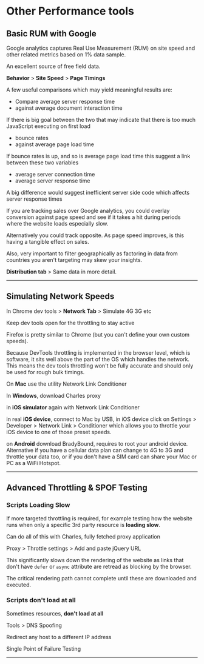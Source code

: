 # Other Performance tools

## Basic RUM with Google

Google analytics captures Real Use Measurement (RUM) on site speed and other related metrics based on 1% data sample.

An excellent source of free field data.

**Behavior** > **Site Speed** > **Page Timings**

A few useful comparisons which may yield meaningful results are:

- Compare average server response time
- against average document interaction time

If there is big goal between the two that may indicate that there is too much JavaScript executing on first load

- bounce rates
- against average page load time

If bounce rates is up, and so is average page load time this suggest a link between these two variables

- average server connection time
- average server response time

A big difference would suggest inefficient server side code which affects server response times

If you are tracking sales over Google analytics, you could overlay conversion against page speed and see if it takes a hit during periods where the website loads especially slow.

Alternatively you could track opposite. As page speed improves, is this having a tangible effect on sales.

Also, very important to filter geographically as factoring in data from countries you aren't targeting may skew your insights.

**Distribution tab** > Same data in more detail.

---

## Simulating Network Speeds

In Chrome dev tools > **Network Tab** > Simulate 4G 3G etc

Keep dev tools open for the throttling to stay active

Firefox is pretty similar to Chrome (but you can't define your own custom speeds).

Because DevTools throttling is implemented in the browser level, which is software, it sits well above the part of the OS which handles the network. This means the dev tools throttling won't be fully accurate and should only be used for rough bulk timings.

On **Mac** use the utility Network Link Conditioner

In **Windows**, download Charles proxy

in **iOS simulator** again with Network Link Conditioner

in real **iOS device**, connect to Mac by USB, in iOS device click on Settings > Developer > Network Link > Conditioner which allows you to throttle your iOS device to one of those preset speeds.

on **Android** download BradyBound, requires to root your android device. Alternative if you have a cellular data plan can change to 4G to 3G and throttle your data too, or if you don't have a SIM card can share your Mac or PC as a WiFi Hotspot.

---

## Advanced Throttling & SPOF Testing

### Scripts Loading Slow

If more targeted throttling is required, for example testing how the website runs when only a specific 3rd party resource is **loading slow**.

Can do all of this with Charles, fully fetched proxy application

Proxy > Throttle settings > Add and paste jQuery URL

This significantly slows down the rendering of the website as links that don't have `defer` or `async` attribute are retread as blocking by the browser.

The critical rendering path cannot complete until these are downloaded and executed.

### Scripts don't load at all

Sometimes resources, **don't load at all**

Tools > DNS Spoofing

Redirect any host to a different IP address

Single Point of Failure Testing

---
